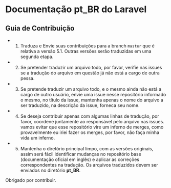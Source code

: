 # Documentação pt_BR do Laravel

## Guia de Contribuição

- 1) Traduza e Envie suas contribuições para a branch `master` que é relativa a versão 5.1. Outras versões serão traduzidas em uma segunda etapa.
- 2) Se pretender traduzir um arquivo todo, por favor, verifie nas issues se a tradução do arquivo em questão já não está a cargo de outra pessa.
- 3) Se pretende traduzir um arquivo todo, e o mesmo ainda não está a cargo de outro usuário, envie uma issue nesse repositório informado o mesmo, no título da issue, mantenha apenas o nome do arquivo a ser traduzido, na descrição da issue, forneca seu nome.
- 4) Se deseja contribuir apenas com algumas linhas de tradução, por favor, coordene juntamente ao responsável pelo arquivo nas issues. vamos evitar que esse repositório vire um inferno de merges, como provavelmente eu iriei fazer os merges, por favor, não faça minha vida um inferno.
- 5) Mantenha o diretório principal limpo, com as versões originais, assim será fácil identificar mudanças no repositório base (documentação oficial em inglês) e aplicar as correções correspondentes na tradução. Os arquivos traduzidos devem ser enviados no diretório **pt_BR**.


Obrigado por contribuir.
